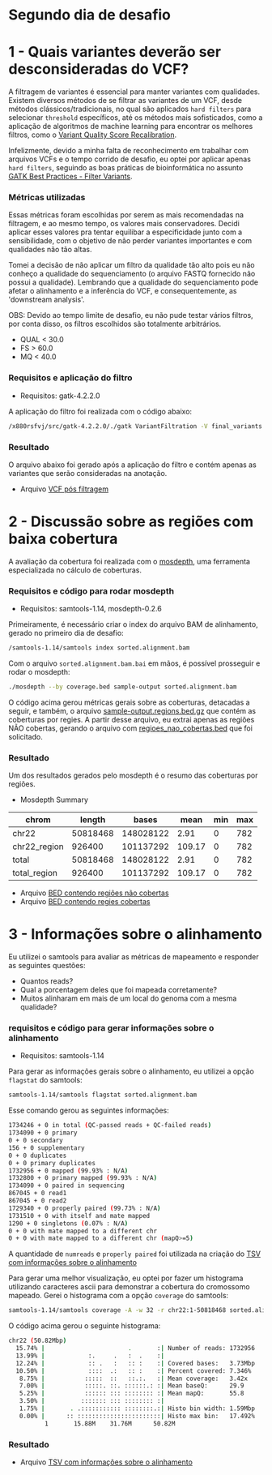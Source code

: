 # Segundo dia de desafio

# 1 - Quais variantes deverão ser desconsideradas do VCF?

A filtragem de variantes é essencial para manter variantes com qualidades. Existem diversos métodos de se filtrar as variantes de um VCF, desde métodos clássicos/tradicionais, no qual são aplicados `hard filters` para selecionar `threshold` específicos, até os métodos mais sofisticados, como a aplicação de algoritmos de machine learning para encontrar os melhores filtros, como o [Variant Quality Score Recalibration](https://gatk.broadinstitute.org/hc/en-us/articles/360035531612-Variant-Quality-Score-Recalibration-VQSR-). 

Infelizmente, devido a minha falta de reconhecimento em trabalhar com arquivos VCFs e o tempo corrido de desafio, eu optei por aplicar apenas `hard filters`, seguindo as boas práticas de bioinformática no assunto [GATK Best Practices - Filter Variants](https://gatk.broadinstitute.org/hc/en-us/articles/360035531112--How-to-Filter-variants-either-with-VQSR-or-by-hard-filtering).

### Métricas utilizadas

Essas métricas foram escolhidas por serem as mais recomendadas na filtragem, e ao mesmo tempo, os valores mais conservadores. Decidi aplicar esses valores pra tentar equilibar a especificidade junto com a sensibilidade, com o objetivo de não perder variantes importantes e com qualidades não tão altas. 

Tomei a decisão de não aplicar um filtro da qualidade tão alto pois eu não conheço a qualidade do sequenciamento (o arquivo FASTQ fornecido não possui a qualidade). Lembrando que a qualidade do sequenciamento pode afetar o alinhamento e a inferência do VCF, e consequentemente, as 'downstream analysis'.

OBS: Devido ao tempo limite de desafio, eu não pude testar vários filtros, por conta disso, os filtros escolhidos são totalmente arbitrários.

* QUAL < 30.0
* FS > 60.0
* MQ < 40.0

### Requisitos e aplicação do filtro

* Requisitos: gatk-4.2.2.0

A aplicação do filtro foi realizada com o código abaixo:

```bash
/x880rsfvj/src/gatk-4.2.2.0/./gatk VariantFiltration -V final_variants.vcf -filter "QUAL < 30.0" --filter-name "QUAL30" -filter "FS > 60.0" --filter-name "FS60" -filter "MQ < 40.0" --filter-name "MQ40" -O filtered_final_variants.vcf 
```

### Resultado

O arquivo abaixo foi gerado após a aplicação do filtro e contém apenas as variantes que serão consideradas na anotação.

- Arquivo [VCF pós filtragem](https://github.com/felipevzps/x880rsfvj/blob/main/dia_2/filtered_final_variants.vcf.gz)

# 2 - Discussão sobre as regiões com baixa cobertura

A avaliação da cobertura foi realizada com o [mosdepth](https://github.com/brentp/mosdepth), uma ferramenta especializada no cálculo de coberturas.

### Requisitos e código para rodar mosdepth

* Requisitos: samtools-1.14, mosdepth-0.2.6

Primeiramente, é necessário criar o index do arquivo BAM de alinhamento, gerado no primeiro dia de desafio:

```bash
/samtools-1.14/samtools index sorted.alignment.bam
```
Com o arquivo `sorted.alignment.bam.bai` em mãos, é possível prosseguir e rodar o mosdepth: 

```bash
./mosdepth --by coverage.bed sample-output sorted.alignment.bam
```

O código acima gerou métricas gerais sobre as coberturas, detacadas a seguir, e também, o arquivo [sample-output.regions.bed.gz](https://github.com/felipevzps/x880rsfvj/blob/main/dia_2/sample-output.regions.bed.gz) que contém as coberturas por regies. A partir desse arquivo, eu extrai apenas as regiões NÃO cobertas, gerando o arquivo com [regioes_nao_cobertas.bed](https://github.com/felipevzps/x880rsfvj/blob/main/dia_2/regioes_nao_cobertas.bed) que foi solicitado.

### Resultado

Um dos resultados gerados pelo mosdepth é o resumo das coberturas por regiões.

* Mosdepth Summary

|chrom |	length |	bases |	mean |	min |	max |
| ---- | ---- | ---- | ---- | ---- | ---- |
|chr22 |	50818468	 | 148028122 |	2.91 |	0 |	782 |
|chr22_region |	926400	 | 101137292 |	109.17 |	0 |	782 |
|total | 	50818468 |	148028122 |	2.91 |	0 |	782 |
|total_region |	926400 |	101137292 |	109.17 |	0	 | 782 |

- Arquivo [BED contendo regiões não cobertas](https://github.com/felipevzps/x880rsfvj/blob/main/dia_2/regioes_nao_cobertas.bed)
- Arquivo [BED contendo regies cobertas](https://github.com/felipevzps/x880rsfvj/blob/main/dia_2/sample-output.regions.bed.gz)


# 3 - Informações sobre o alinhamento

Eu utilizei o samtools para avaliar as métricas de mapeamento e responder as seguintes questões: 
*   Quantos reads? 
*   Qual a porcentagem deles que foi mapeada corretamente? 
*   Muitos alinharam em mais de um local do genoma com a mesma qualidade?

### requisitos e código para gerar informações sobre o alinhamento

* Requisitos: samtools-1.14

Para gerar as informações gerais sobre o alinhamento, eu utilizei a opção `flagstat` do samtools: 

```bash
samtools-1.14/samtools flagstat sorted.alignment.bam
```

Esse comando gerou as seguintes informações:

```bash
1734246 + 0 in total (QC-passed reads + QC-failed reads)
1734090 + 0 primary
0 + 0 secondary
156 + 0 supplementary
0 + 0 duplicates
0 + 0 primary duplicates
1732956 + 0 mapped (99.93% : N/A)
1732800 + 0 primary mapped (99.93% : N/A)
1734090 + 0 paired in sequencing
867045 + 0 read1
867045 + 0 read2
1729340 + 0 properly paired (99.73% : N/A)
1731510 + 0 with itself and mate mapped
1290 + 0 singletons (0.07% : N/A)
0 + 0 with mate mapped to a different chr
0 + 0 with mate mapped to a different chr (mapQ>=5)
```

A quantidade de `numreads` e `properly paired` foi utilizada na criação do [TSV com informações sobre o alinhamento](https://github.com/felipevzps/x880rsfvj/blob/main/dia_2/informacoes_alinhamento.tsv)

Para gerar uma melhor visualização, eu optei por fazer um histograma utilizando caracteres ascii para demonstrar a cobertura do cromossomo mapeado. Gerei o histograma com a opção `coverage` do samtools:

```bash
samtools-1.14/samtools coverage -A -w 32 -r chr22:1-50818468 sorted.alignment.bam
```
O código acima gerou o seguinte histograma:

```bash
chr22 (50.82Mbp)
  15.74% |                       .       :| Number of reads: 1732956
  13.99% |            :.     .   :  .    :|     
  12.24% |            :: .   :   :: :    :| Covered bases:   3.73Mbp
  10.50% |            ::::  .:   :: :    :| Percent covered: 7.346%
   8.75% |           :::::  ::   ::.:.   :| Mean coverage:   3.42x
   7.00% |           :::::. ::. ::::::.: :| Mean baseQ:      29.9
   5.25% |           :::::: ::: :::::::: :| Mean mapQ:       55.8
   3.50% |          ::::::: ::: :::::::: :| 
   1.75% |       . .::::::::::: ::::::::.:| Histo bin width: 1.59Mbp
   0.00% |      :: :::::::::::::::::::::::| Histo max bin:   17.492%
          1       15.88M    31.76M      50.82M
```

### Resultado

- Arquivo [TSV com informações sobre o alinhamento](https://github.com/felipevzps/x880rsfvj/blob/main/dia_2/informacoes_alinhamento.tsv) 
